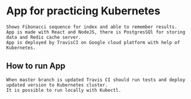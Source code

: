 # App for practicing Kubernetes
    Shows Fibonacci sequence for index and able to remember results. 
    App is made with React and NodeJS, there is PostgresSQl for storing data and Redis cache server.
    App is deployed by TravisCI on Google cloud platform with help of Kubernetes.
## How to run App
    When master branch is updated Travis CI should run tests and deploy updated version to Kubernetes cluster.
    It is possible to run locally with Kubectl.
  